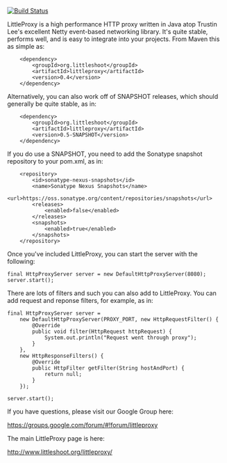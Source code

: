 [![Build Status](https://travis-ci.org/adamfisk/LittleProxy.png?branch=master)](https://travis-ci.org/adamfisk/LittleProxy)

LittleProxy is a high performance HTTP proxy written in Java atop Trustin Lee's excellent Netty event-based networking library. It's quite stable, performs well, and is easy to integrate into your projects. From Maven this as simple as:

```
    <dependency>
        <groupId>org.littleshoot</groupId>
        <artifactId>littleproxy</artifactId>
        <version>0.4</version>
    </dependency>
```

Alternatively, you can also work off of SNAPSHOT releases, which should generally be quite stable, as in:

```
    <dependency>
        <groupId>org.littleshoot</groupId>
        <artifactId>littleproxy</artifactId>
        <version>0.5-SNAPSHOT</version>
    </dependency>
```

If you do use a SNAPSHOT, you need to add the Sonatype snapshot repository to your pom.xml, as in:

```
    <repository>
        <id>sonatype-nexus-snapshots</id>
        <name>Sonatype Nexus Snapshots</name>
        <url>https://oss.sonatype.org/content/repositories/snapshots</url>
        <releases>
            <enabled>false</enabled>
        </releases>
        <snapshots>
            <enabled>true</enabled>
        </snapshots>
    </repository>

```

Once you've included LittleProxy, you can start the server with the following:

```
final HttpProxyServer server = new DefaultHttpProxyServer(8080);
server.start();
```

There are lots of filters and such you can also add to LittleProxy. You can add request and reponse filters, for example, as in:

```
final HttpProxyServer server = 
    new DefaultHttpProxyServer(PROXY_PORT, new HttpRequestFilter() {
        @Override
        public void filter(HttpRequest httpRequest) {
            System.out.println("Request went through proxy");
        }
    },
    new HttpResponseFilters() {
        @Override
        public HttpFilter getFilter(String hostAndPort) {
            return null;
        }
    });

server.start();
```

If you have questions, please visit our Google Group here:

https://groups.google.com/forum/#!forum/littleproxy

The main LittleProxy page is here:

http://www.littleshoot.org/littleproxy/
